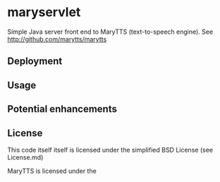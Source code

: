 maryservlet
===========

Simple Java server front end to MaryTTS (text-to-speech engine). See http://github.com/marytts/marytts

Deployment
---------

Usage
-------

Potential enhancements
-----------



License
-------

This code itself itself is licensed under the simplified BSD License (see License.md)

MaryTTS is licensed under the 



